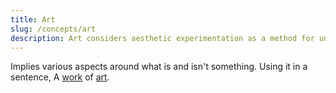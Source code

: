 ```yaml
---
title: Art
slug: /concepts/art
description: Art considers aesthetic experimentation as a method for uncovering new relationships between humans and technology.
---
```


Implies various aspects around what is and isn't something. Using it in a sentence, A [work](/works) of [art](/concepts/art).